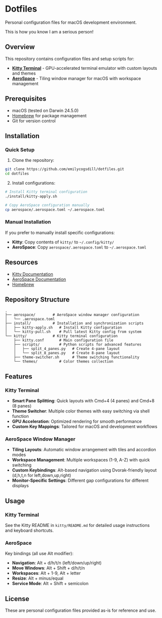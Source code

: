 # Dotfiles

Personal configuration files for macOS development environment.

This is how you know I am a serious person!

## Overview

This repository contains configuration files and setup scripts for:
- **[Kitty Terminal](https://sw.kovidgoyal.net/kitty/)** - GPU-accelerated terminal emulator with custom layouts and themes
- **[AeroSpace](https://github.com/nikitabobko/AeroSpace)** - Tiling window manager for macOS with workspace management

## Prerequisites

- macOS (tested on Darwin 24.5.0)
- [Homebrew](https://brew.sh/) for package management
- Git for version control

## Installation

### Quick Setup

1. Clone the repository:
```bash
git clone https://github.com/emilycogsdill/dotfiles.git
cd dotfiles
```

2. Install configurations:
```bash
# Install Kitty terminal configuration
./install/kitty-apply.sh

# Copy AeroSpace configuration manually
cp aerospace/.aerospace.toml ~/.aerospace.toml
```

### Manual Installation

If you prefer to manually install specific configurations:

- **Kitty**: Copy contents of `kitty/` to `~/.config/kitty/`
- **AeroSpace**: Copy `aerospace/.aerospace.toml` to `~/.aerospace.toml`

## Resources

- [Kitty Documentation](https://sw.kovidgoyal.net/kitty/)
- [AeroSpace Documentation](https://github.com/nikitabobko/AeroSpace)
- [Homebrew](https://brew.sh/)

## Repository Structure

```
.
├── aerospace/        # AeroSpace window manager configuration
│   └── .aerospace.toml
├── install/          # Installation and synchronization scripts
│   ├── kitty-apply.sh   # Install Kitty configuration
│   └── kitty-pull.sh    # Pull latest Kitty config from system
└── kitty/            # Kitty terminal configuration
    ├── kitty.conf       # Main configuration file
    ├── scripts/         # Python scripts for advanced features
    │   ├── split_4_panes.py   # Create 4-pane layout
    │   └── split_8_panes.py   # Create 8-pane layout
    ├── theme-switcher.sh      # Theme switching functionality
    └── themes/          # Color themes collection
```

## Features

### Kitty Terminal

- **Smart Pane Splitting**: Quick layouts with Cmd+4 (4 panes) and Cmd+8 (8 panes)
- **Theme Switcher**: Multiple color themes with easy switching via shell function
- **GPU Acceleration**: Optimized rendering for smooth performance
- **Custom Key Mappings**: Tailored for macOS and development workflows

### AeroSpace Window Manager

- **Tiling Layouts**: Automatic window arrangement with tiles and accordion modes
- **Workspace Management**: Multiple workspaces (1-9, A-Z) with quick switching
- **Custom Keybindings**: Alt-based navigation using Dvorak-friendly layout (d,h,t,n for left,down,up,right)
- **Monitor-Specific Settings**: Different gap configurations for different displays

## Usage

### Kitty Terminal

See the Kitty README in `kitty/README.md` for detailed usage instructions and keyboard shortcuts.

### AeroSpace

Key bindings (all use Alt modifier):
- **Navigation**: Alt + d/h/t/n (left/down/up/right)
- **Move Windows**: Alt + Shift + d/h/t/n
- **Workspaces**: Alt + 1-9, Alt + letter
- **Resize**: Alt + minus/equal
- **Service Mode**: Alt + Shift + semicolon

## License

These are personal configuration files provided as-is for reference and use.